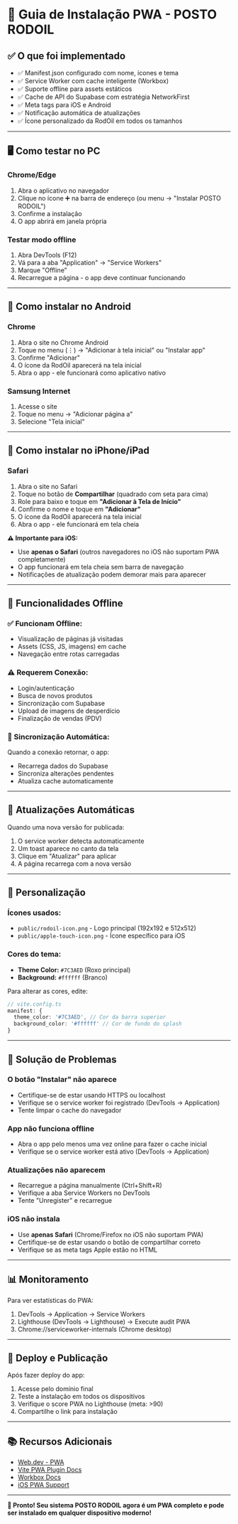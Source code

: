 # 📱 Guia de Instalação PWA - POSTO RODOIL

## ✅ O que foi implementado

- ✅ Manifest.json configurado com nome, ícones e tema
- ✅ Service Worker com cache inteligente (Workbox)
- ✅ Suporte offline para assets estáticos
- ✅ Cache de API do Supabase com estratégia NetworkFirst
- ✅ Meta tags para iOS e Android
- ✅ Notificação automática de atualizações
- ✅ Ícone personalizado da RodOil em todos os tamanhos

---

## 🖥️ Como testar no PC

### Chrome/Edge
1. Abra o aplicativo no navegador
2. Clique no ícone ➕ na barra de endereço (ou menu → "Instalar POSTO RODOIL")
3. Confirme a instalação
4. O app abrirá em janela própria

### Testar modo offline
1. Abra DevTools (F12)
2. Vá para a aba "Application" → "Service Workers"
3. Marque "Offline"
4. Recarregue a página - o app deve continuar funcionando

---

## 📱 Como instalar no Android

### Chrome
1. Abra o site no Chrome Android
2. Toque no menu (⋮) → "Adicionar à tela inicial" ou "Instalar app"
3. Confirme "Adicionar"
4. O ícone da RodOil aparecerá na tela inicial
5. Abra o app - ele funcionará como aplicativo nativo

### Samsung Internet
1. Acesse o site
2. Toque no menu → "Adicionar página a"
3. Selecione "Tela inicial"

---

## 🍎 Como instalar no iPhone/iPad

### Safari
1. Abra o site no Safari
2. Toque no botão de **Compartilhar** (quadrado com seta para cima)
3. Role para baixo e toque em **"Adicionar à Tela de Início"**
4. Confirme o nome e toque em **"Adicionar"**
5. O ícone da RodOil aparecerá na tela inicial
6. Abra o app - ele funcionará em tela cheia

**⚠️ Importante para iOS:**
- Use **apenas o Safari** (outros navegadores no iOS não suportam PWA completamente)
- O app funcionará em tela cheia sem barra de navegação
- Notificações de atualização podem demorar mais para aparecer

---

## 🧪 Funcionalidades Offline

### ✅ Funcionam Offline:
- Visualização de páginas já visitadas
- Assets (CSS, JS, imagens) em cache
- Navegação entre rotas carregadas

### ⚠️ Requerem Conexão:
- Login/autenticação
- Busca de novos produtos
- Sincronização com Supabase
- Upload de imagens de desperdício
- Finalização de vendas (PDV)

### 🔄 Sincronização Automática:
Quando a conexão retornar, o app:
- Recarrega dados do Supabase
- Sincroniza alterações pendentes
- Atualiza cache automaticamente

---

## 🔄 Atualizações Automáticas

Quando uma nova versão for publicada:
1. O service worker detecta automaticamente
2. Um toast aparece no canto da tela
3. Clique em "Atualizar" para aplicar
4. A página recarrega com a nova versão

---

## 🎨 Personalização

### Ícones usados:
- `public/rodoil-icon.png` - Logo principal (192x192 e 512x512)
- `public/apple-touch-icon.png` - Ícone específico para iOS

### Cores do tema:
- **Theme Color:** `#7C3AED` (Roxo principal)
- **Background:** `#ffffff` (Branco)

Para alterar as cores, edite:
```typescript
// vite.config.ts
manifest: {
  theme_color: '#7C3AED', // Cor da barra superior
  background_color: '#ffffff' // Cor de fundo do splash
}
```

---

## 🐛 Solução de Problemas

### O botão "Instalar" não aparece
- Certifique-se de estar usando HTTPS ou localhost
- Verifique se o service worker foi registrado (DevTools → Application)
- Tente limpar o cache do navegador

### App não funciona offline
- Abra o app pelo menos uma vez online para fazer o cache inicial
- Verifique se o service worker está ativo (DevTools → Application)

### Atualizações não aparecem
- Recarregue a página manualmente (Ctrl+Shift+R)
- Verifique a aba Service Workers no DevTools
- Tente "Unregister" e recarregue

### iOS não instala
- Use **apenas Safari** (Chrome/Firefox no iOS não suportam PWA)
- Certifique-se de estar usando o botão de compartilhar correto
- Verifique se as meta tags Apple estão no HTML

---

## 📊 Monitoramento

Para ver estatísticas do PWA:
1. DevTools → Application → Service Workers
2. Lighthouse (DevTools → Lighthouse) → Execute audit PWA
3. Chrome://serviceworker-internals (Chrome desktop)

---

## 🚀 Deploy e Publicação

Após fazer deploy do app:
1. Acesse pelo domínio final
2. Teste a instalação em todos os dispositivos
3. Verifique o score PWA no Lighthouse (meta: >90)
4. Compartilhe o link para instalação

---

## 📚 Recursos Adicionais

- [Web.dev - PWA](https://web.dev/progressive-web-apps/)
- [Vite PWA Plugin Docs](https://vite-pwa-org.netlify.app/)
- [Workbox Docs](https://developer.chrome.com/docs/workbox/)
- [iOS PWA Support](https://developer.apple.com/documentation/webkit/adding_web_content_to_your_home_screen)

---

**🎉 Pronto! Seu sistema POSTO RODOIL agora é um PWA completo e pode ser instalado em qualquer dispositivo moderno!**
